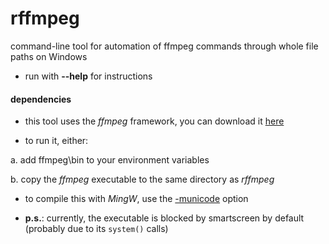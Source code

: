 # rffmpeg

command-line tool for automation of ffmpeg commands through whole file paths on Windows

- run with **--help** for instructions

#### dependencies

- this tool uses the *ffmpeg* framework, you can download it [here](https://ffmpeg.org/download.html)

- to run it, either:

a. add ffmpeg\bin to your environment variables

b. copy the *ffmpeg* executable to the same directory as *rffmpeg*

- to compile this with *MingW*, use the [-municode](https://gcc.gnu.org/onlinedocs/gcc/x86-Windows-Options.html) option

- **p.s.**: currently, the executable is blocked by smartscreen by default (probably due to its `system()` calls)
